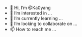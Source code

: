 - 👋 Hi, I’m @Ka0yang
- 👀 I’m interested in ...
- 🌱 I’m currently learning ...
- 💞️ I’m looking to collaborate on ...
- 📫 How to reach me ...

<!---
Ka0yang/Ka0yang is a ✨ special ✨ repository because its `README.md` (this file) appears on your GitHub profile.
You can click the Preview link to take a look at your changes.
--->
